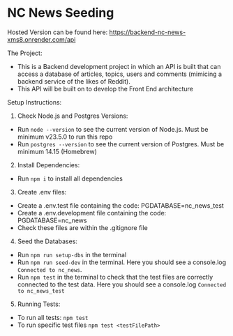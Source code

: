# NC News Seeding
Hosted Version can be found here: https://backend-nc-news-xms8.onrender.com/api

The Project:
- This is a Backend development project in which an API is built that can access a database of articles, topics, users and comments (mimicing a backend service of the likes of Reddit).
- This API will be built on to develop the Front End architecture

Setup Instructions:
1. Check Node.js and Postgres Versions:
- Run `node --version` to see the current version of Node.js. Must be minimum v23.5.0 to run this repo
- Run `postgres --version` to see the current version of Postgres. Must be minimum 14.15 (Homebrew)

2. Install Dependencies:
- Run `npm i` to install all dependencies

3. Create .env files:
- Create a .env.test file containing the code: PGDATABASE=nc_news_test
- Create a .env.development file containing the code: PGDATABASE=nc_news
- Check these files are within the .gitignore file

4. Seed the Databases:
- Run `npm run setup-dbs` in the terminal
- Run `npm run seed-dev` in the terminal. Here you should see a console.log `Connected to nc_news`.
- Run `npm test` in the terminal to check that the test files are correctly connected to the test data. Here you should see a console.log `Connected to nc_news_test`

5. Running Tests:
- To run all tests: `npm test`
- To run specific test files `npm test <testFilePath>`